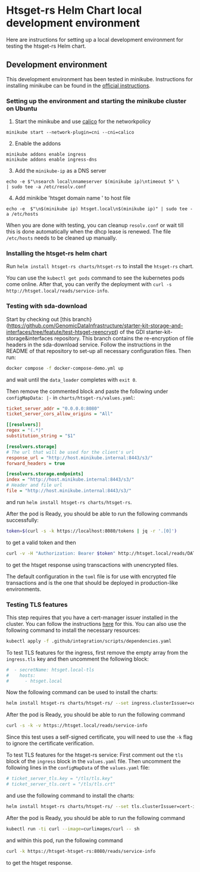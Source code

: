 # Htsget-rs Helm Chart local development environment

Here are instructions for setting up a local development environment for testing the htsget-rs Helm chart.

## Development environment

This development environment has been tested in minikube. Instructions for
installing minikube can be found in the
[official instructions](https://minikube.sigs.k8s.io/docs/start/).

### Setting up the environment and starting the minikube cluster on Ubuntu

1. Start the minikube and use [calico](https://docs.tigera.io/calico/latest/getting-started/kubernetes/minikube) for the networkpolicy

```
minikube start --network-plugin=cni --cni=calico
```
2. Enable the addons
```
minikube addons enable ingress
minikube addons enable ingress-dns
```
3. Add the `minikube-ip` as a DNS server
```
echo -e $"\nsearch local\nnameserver $(minikube ip)\ntimeout 5" \
| sudo tee -a /etc/resolv.conf
```
4. Add minikibe 'htsget domain name ' to host file
```
echo -e  $"\n$(minikube ip) htsget.local\n$(minikube ip)" | sudo tee -a /etc/hosts
```
When you are done with testing, you can cleanup `resolv.conf` or wait till this is done automatically when the dhcp lease is renewed. The file `/etc/hosts` needs to be cleaned up manually.

### Installing the htsget-rs helm chart

Run `helm install htsget-rs charts/htsget-rs` to install the  `htsget-rs` chart.

You can use the `kubectl get pods` command to see the kubernetes pods come online. After that, you can verify the deployment with `curl -s http://htsget.local/reads/service-info`.


### Testing with sda-download

Start by checking out [this branch}(https://github.com/GenomicDataInfrastructure/starter-kit-storage-and-interfaces/tree/featute/test-htsget-reencrypt) of the GDI starter-kit-storage&interfaces repository. This branch contains the re-encryption of file headers in the sda-download service.
Follow the instructions in the README of that repository to set-up all necessary configuration files. Then run:
```sh
docker compose -f docker-compose-demo.yml up
```
and wait until the `data_loader` completes with `exit 0`.

Then remove the commented block and paste the following under `configMapData: |-` in `charts/htsget-rs/values.yaml`:
```ini
ticket_server_addr = "0.0.0.0:8080"
ticket_server_cors_allow_origins = "All"

[[resolvers]]
regex = "(.*)"
substitution_string = "$1"

[resolvers.storage]
# The url that will be used for the client's url
response_url = "http://host.minikube.internal:8443/s3/"
forward_headers = true

[resolvers.storage.endpoints]
index = "http://host.minikube.internal:8443/s3/"
# Header and file url
file = "http://host.minikube.internal:8443/s3/"
```
and run `helm install htsget-rs charts/htsget-rs`.

After the pod is Ready, you should be able to run the following commands successfully:
```sh
token=$(curl -s -k https://localhost:8080/tokens | jq -r '.[0]')
```
to get a valid token and then
```sh
curl -v -H "Authorization: Bearer $token" http://htsget.local/reads/DATASET0001/htsnexus_test_NA12878
```
to get the htsget response using transcactions with unencrypted files.

The default configuration in the `toml` file is for use with encrypted file transactions and is the one that should be deployed in production-like environments.

### Testing TLS features

This step requires that you have a cert-manager issuer installed in the cluster. You can follow the instructions [here](https://cert-manager.io/docs/installation/kubernetes/) for this. You can also use the following command to install the necessary resources:
```sh
kubectl apply -f .github/integration/scripts/dependencies.yaml
```

To test TLS features for the ingress, first remove the empty array from the `ingress.tls` key and then uncomment the following block:
```yaml
#  - secretName: htsget.local-tls
#    hosts:
#      - htsget.local
```
Now the following command can be used to install the charts:
```sh
helm install htsget-rs charts/htsget-rs/ --set ingress.clusterIssuer=cert-issuer
```
After the pod is Ready, you should be able to run the following command
```sh
curl -s -k -v https://htsget.local/reads/service-info
```
Since this test uses a self-signed certificate, you will need to use the `-k` flag to ignore the certificate verification.

To test TLS features for the htsget-rs service:
First comment out the `tls` block of the `ingress` block in the `values.yaml` file. Then uncomment the following lines in the `configMapData` of the `values.yaml` file:
```toml
# ticket_server_tls.key = "/tls/tls.key"
# ticket_server_tls.cert = "/tls/tls.crt"
```
and use the following command to install the charts:
```sh
helm install htsget-rs charts/htsget-rs/ --set tls.clusterIssuer=cert-issuer --set tls.enabled=true
```
After the pod is Ready, you should be able to run the following command
```sh
kubectl run -ti curl --image=curlimages/curl -- sh
```
and within this pod, run the following command
```sh
curl -k https://htsget-htsget-rs:8080/reads/service-info
```
to get the htsget response.

